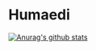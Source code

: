 # Humaedi

[![Anurag's github stats](https://github-readme-stats.vercel.app/api?username=orlinkzz)](https://github.com/anuraghazra/github-readme-stats)
